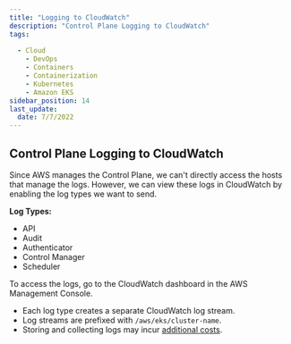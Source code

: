 ```yaml
---
title: "Logging to CloudWatch"
description: "Control Plane Logging to CloudWatch"
tags: 
 
  - Cloud
    - DevOps
    - Containers
    - Containerization
    - Kubernetes
    - Amazon EKS
sidebar_position: 14
last_update:
  date: 7/7/2022
---
```



## Control Plane Logging to CloudWatch

Since AWS manages the Control Plane, we can't directly access the hosts that manage the logs. However, we can view these logs in CloudWatch by enabling the log types we want to send.

**Log Types:**

- API
- Audit
- Authenticator
- Control Manager
- Scheduler

To access the logs, go to the CloudWatch dashboard in the AWS Management Console. 

- Each log type creates a separate CloudWatch log stream.
- Log streams are prefixed with `/aws/eks/cluster-name`.
- Storing and collecting logs may incur [additional costs](https://aws.amazon.com/cloudwatch/pricing/).

  